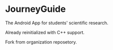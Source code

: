 # JourneyGuide

The Android App for students' scientific research.

Already reinitialized with C++ support.

Fork from organization reposetory.